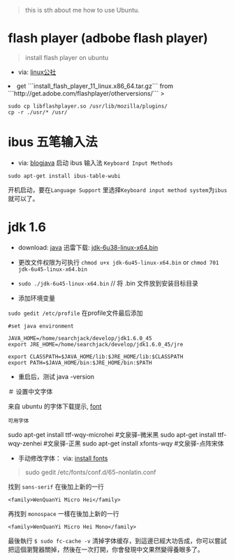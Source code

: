 > this is sth about me how to use Ubuntu.

# flash player (adbobe flash player)

> install flash player on ubuntu

- via:  [linux公社](http://www.linuxidc.com/Linux/2012-11/73629p2.htm)

<li> get ```install_flash_player_11_linux.x86_64.tar.gz```
  from ```http://get.adobe.com/flashplayer/otherversions/```
>
	
	sudo cp libflashplayer.so /usr/lib/mozilla/plugins/
	cp -r ./usr/* /usr/



# ibus 五笔输入法
- via: [blogjava](http://www.blogjava.net/leisure/archive/2011/11/06/358567.html)
启动 ibus 输入法 ```Keyboard Input Methods```

```sudo apt-get install ibus-table-wubi```

>
开机启动，要在```Language Support```
里选择```Keyboard input method system```为```ibus```就可以了。




# jdk 1.6
- download:  [java](http://www.oracle.com/technetwork/java/javase/archive-139210.html)
迅雷下载: [jdk-6u38-linux-x64.bin](http://download.oracle.com/otn-pub/java/jdk/6u38-b05/jdk-6u38-linux-x64.bin)

- 更改文件权限为可执行 ```chmod u+x jdk-6u45-linux-x64.bin``` or
```chmod 701 jdk-6u45-linux-x64.bin```


- ```sudo ./jdk-6u45-linux-x64.bin```  // 将 .bin 文件放到安装目标目录


- 添加环境变量

```sudo gedit /etc/profile```  在profile文件最后添加

	#set java environment
	
	JAVA_HOME=/home/searchjack/develop/jdk1.6.0_45
	export JRE_HOME=/home/searchjack/develop/jdk1.6.0_45/jre
	
	export CLASSPATH=$JAVA_HOME/lib:$JRE_HOME/lib:$CLASSPATH
	export PATH=$JAVA_HOME/bin:$JRE_HOME/bin:$PATH


- 重启后，测试  java -version




＃ 设置中文字体

来自 ubuntu 的字体下载提示, [font](http://wiki.ubuntu.org.cn/%E5%AD%97%E4%BD%93)

```可用字体```
>
sudo apt-get install ttf-wqy-microhei  #文泉驿-微米黑
sudo apt-get install ttf-wqy-zenhei  #文泉驿-正黑
sudo apt-get install xfonts-wqy #文泉驿-点阵宋体


- 手动修改字体：
via: [install fonts](http://single9.net/2012/11/ubuntu-12-04-%E4%BF%AE%E6%94%B9%E8%8B%B1%E6%96%87%E7%95%8C%E9%9D%A2%E9%A0%90%E8%A8%AD%E4%B8%AD%E6%96%87%E5%AD%97%E9%AB%94%E3%80%82/)

> sudo gedit /etc/fonts/conf.d/65-nonlatin.conf
	
找到 ```sans-serif``` 在<prefer>後加上新的一行

```<family>WenQuanYi Micro Hei</family>```

再找到 ```monospace``` 一樣在<prefer>後加上新的一行

```<family>WenQuanYi Micro Hei Mono</family>```

最後執行 ```$ sudo fc-cache -v```
清掉字体缓存，到這邊已經大功告成，你可以嘗試把這個瀏覽器關掉，然後在一次打開，你會發現中文果然變得養眼多了。






